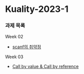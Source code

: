 # Kuality-2023-1

### 과제 목록

Week 02
- [scanf의 취약점](https://github.com/bluevenus02/kuality-2023-1/tree/main/week02-assignment)

Week 03
- [Call by value & Call by reference](https://github.com/bluevenus02/kuality-2023-1/tree/main/week03-assignment)
